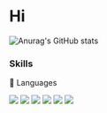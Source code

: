 # Hi

![Anurag's GitHub stats](https://github-readme-stats.vercel.app/api?username=jinsuo1o7&show_icons=true&theme=radical)

### Skills

🐶 Languages
<div>
<img src="https://img.shields.io/badge/C-A8B9CC?style=flat-square&logo=&logoColor=white"/>
<img src="https://img.shields.io/badge/C++-00599C?style=flat-square&logo=C++&logoColor=white"/>
<img src="https://img.shields.io/badge/Java-007396?style=flat-square&logo=Java&logoColor=white"/>
<img src="https://img.shields.io/badge/HTML5-E34F26?style=flat-square&logo=HTML5&logoColor=white"/>
<img src="https://img.shields.io/badge/CSS3-1572B6?style=flat-square&logo=CSS3&logoColor=white"/>
<img src="https://img.shields.io/badge/JavaScript-F7DF1E?style=flat-square&logo=JavaScript&logoColor=black"/>
</div>
